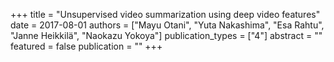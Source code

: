 +++
title = "Unsupervised video summarization using deep video features"
date = 2017-08-01
authors = ["Mayu Otani", "Yuta Nakashima", "Esa Rahtu", "Janne Heikkilä", "Naokazu Yokoya"]
publication_types = ["4"]
abstract = ""
featured = false
publication = ""
+++

